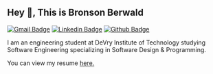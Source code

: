 ## Hey 👋, This is Bronson Berwald

[![Gmail Badge](https://img.shields.io/badge/-bronson@berwald.io-c14438?style=flat&logo=Gmail&logoColor=white&link=mailto:bronson@berwald.io)](mailto:bronson@berwald.io) 
[![Linkedin Badge](https://img.shields.io/badge/-bronsonberwald-0072b1?style=flat&logo=Linkedin&logoColor=white&link=https://www.linkedin.com/in/bronsonberwald/)](https://www.linkedin.com/in/bronsonberwald/) 
[![Github Badge](https://img.shields.io/badge/-bronsonberwald-grey?style=flat&logo=github&logoColor=white&link=https://github.com/brons-git/)](https://www.github.com/brons-git/)

<p align='left'>I am an engineering student at DeVry Institute of Technology studying Software Engineering specializing in Software Design & Programming.</p><p align='left'> 

You can view my resume <a href='https://drive.google.com/file/' target=_blank><u>here</u>.</a></p>
